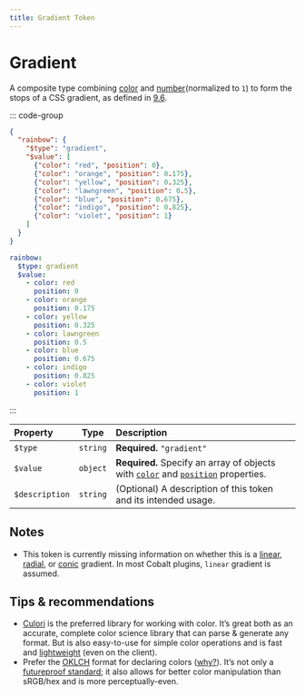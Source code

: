 ```yaml
---
title: Gradient Token
---
```


# Gradient

A composite type combining [color](/tokens/color) and [number](/tokens/number)(normalized to `1`) to form the stops of a CSS gradient, as defined in [9.6](https://design-tokens.github.io/community-group/format/#gradient).

::: code-group

```json [JSON]
{
  "rainbow": {
    "$type": "gradient",
    "$value": [
      {"color": "red", "position": 0},
      {"color": "orange", "position": 0.175},
      {"color": "yellow", "position": 0.325},
      {"color": "lawngreen", "position": 0.5},
      {"color": "blue", "position": 0.675},
      {"color": "indigo", "position": 0.825},
      {"color": "violet", "position": 1}
    ]
  }
}
```

```yaml [YAML]
rainbow:
  $type: gradient
  $value:
    - color: red
      position: 0
    - color: orange
      position: 0.175
    - color: yellow
      position: 0.325
    - color: lawngreen
      position: 0.5
    - color: blue
      position: 0.675
    - color: indigo
      position: 0.825
    - color: violet
      position: 1
```

:::

| Property       |   Type   | Description                                                                                                          |
| :------------- | :------: | :------------------------------------------------------------------------------------------------------------------- |
| `$type`        | `string` | **Required.** `"gradient"`                                                                                           |
| `$value`       | `object` | **Required.** Specify an array of objects with [`color`](/tokens/color) and [`position`](/tokens/number) properties. |
| `$description` | `string` | (Optional) A description of this token and its intended usage.                                                       |

## Notes

- This token is currently missing information on whether this is a [linear](https://developer.mozilla.org/en-US/docs/Web/CSS/gradient/linear-gradient), [radial](https://developer.mozilla.org/en-US/docs/Web/CSS/gradient/radial-gradient), or [conic](https://developer.mozilla.org/en-US/docs/Web/CSS/gradient/conic-gradient) gradient. In most Cobalt plugins, `linear` gradient is assumed.

## Tips & recommendations

- [Culori](https://culorijs.org/) is the preferred library for working with color. It’s great both as an accurate, complete color science library that can parse & generate any format. But is also easy-to-use for simple color operations and is fast and [lightweight](https://culorijs.org/guides/tree-shaking/) (even on the client).
- Prefer the [OKLCH](https://evilmartians.com/chronicles/oklch-in-css-why-quit-rgb-hsl) format for declaring colors ([why?](https://evilmartians.com/chronicles/oklch-in-css-why-quit-rgb-hsl)). It’s not only a [futureproof standard](https://www.w3.org/TR/css-color-4/#ok-lab); it also allows for better color manipulation than sRGB/hex and is more perceptually-even.
